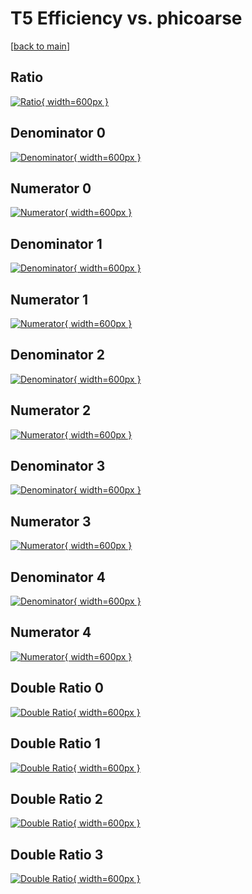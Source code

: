 # T5 Efficiency vs. phicoarse

[[back to main](./)]



## Ratio

[![Ratio](../mtv/var/T5_loweta_321_0_eff_phicoarse.png){ width=600px }](../mtv/var/T5_loweta_321_0_eff_phicoarse.pdf)

## Denominator 0

[![Denominator](../mtv/den/T5_loweta_321_0_eff_phicoarse_den0.png){ width=600px }](../mtv/den/T5_loweta_321_0_eff_phicoarse_den0.pdf)

## Numerator 0

[![Numerator](../mtv/num/T5_loweta_321_0_eff_phicoarse_num0.png){ width=600px }](../mtv/num/T5_loweta_321_0_eff_phicoarse_num0.pdf)

## Denominator 1

[![Denominator](../mtv/den/T5_loweta_321_0_eff_phicoarse_den1.png){ width=600px }](../mtv/den/T5_loweta_321_0_eff_phicoarse_den1.pdf)

## Numerator 1

[![Numerator](../mtv/num/T5_loweta_321_0_eff_phicoarse_num1.png){ width=600px }](../mtv/num/T5_loweta_321_0_eff_phicoarse_num1.pdf)

## Denominator 2

[![Denominator](../mtv/den/T5_loweta_321_0_eff_phicoarse_den2.png){ width=600px }](../mtv/den/T5_loweta_321_0_eff_phicoarse_den2.pdf)

## Numerator 2

[![Numerator](../mtv/num/T5_loweta_321_0_eff_phicoarse_num2.png){ width=600px }](../mtv/num/T5_loweta_321_0_eff_phicoarse_num2.pdf)

## Denominator 3

[![Denominator](../mtv/den/T5_loweta_321_0_eff_phicoarse_den3.png){ width=600px }](../mtv/den/T5_loweta_321_0_eff_phicoarse_den3.pdf)

## Numerator 3

[![Numerator](../mtv/num/T5_loweta_321_0_eff_phicoarse_num3.png){ width=600px }](../mtv/num/T5_loweta_321_0_eff_phicoarse_num3.pdf)

## Denominator 4

[![Denominator](../mtv/den/T5_loweta_321_0_eff_phicoarse_den4.png){ width=600px }](../mtv/den/T5_loweta_321_0_eff_phicoarse_den4.pdf)

## Numerator 4

[![Numerator](../mtv/num/T5_loweta_321_0_eff_phicoarse_num4.png){ width=600px }](../mtv/num/T5_loweta_321_0_eff_phicoarse_num4.pdf)

## Double Ratio 0

[![Double Ratio](../mtv/ratio/T5_loweta_321_0_eff_phicoarse_ratio0.png){ width=600px }](../mtv/ratio/T5_loweta_321_0_eff_phicoarse_ratio0.pdf)

## Double Ratio 1

[![Double Ratio](../mtv/ratio/T5_loweta_321_0_eff_phicoarse_ratio1.png){ width=600px }](../mtv/ratio/T5_loweta_321_0_eff_phicoarse_ratio1.pdf)

## Double Ratio 2

[![Double Ratio](../mtv/ratio/T5_loweta_321_0_eff_phicoarse_ratio2.png){ width=600px }](../mtv/ratio/T5_loweta_321_0_eff_phicoarse_ratio2.pdf)

## Double Ratio 3

[![Double Ratio](../mtv/ratio/T5_loweta_321_0_eff_phicoarse_ratio3.png){ width=600px }](../mtv/ratio/T5_loweta_321_0_eff_phicoarse_ratio3.pdf)

